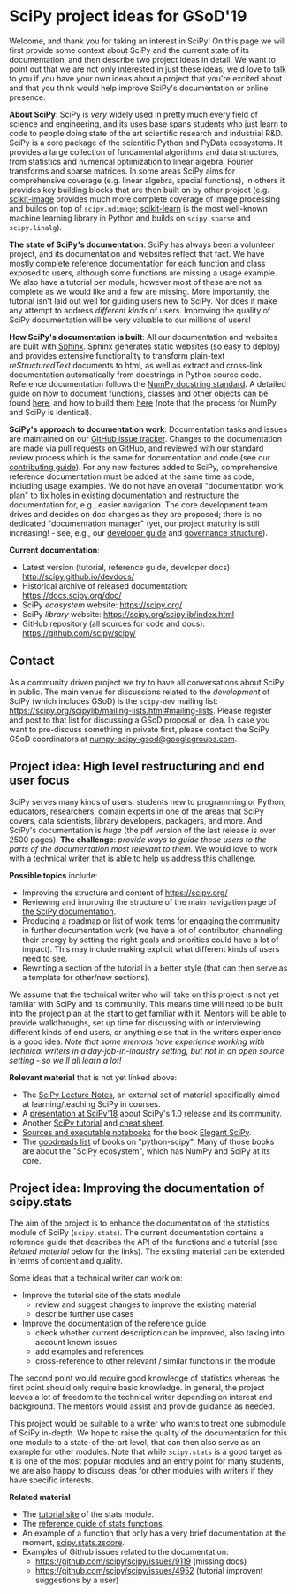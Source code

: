 # SciPy project ideas for GSoD'19

Welcome, and thank you for taking an interest in SciPy! On this page we will first provide some context about SciPy and the current state of its documentation, and then describe two project ideas in detail. We want to point out that we are not only interested in just these ideas; we'd love to talk to you if you have your own ideas about a project that you're excited about and that you think would help improve SciPy's documentation or online presence.

**About SciPy**: SciPy is *very* widely used in pretty much every field of science and engineering, and its uses base spans students who just learn to code to people doing state of the art scientific research and industrial R&D. SciPy is a core package of the scientific Python and PyData ecosystems. It provides a large collection of fundamental algorithms and data structures, from statistics and numerical optimization to linear algebra, Fourier transforms and sparse matrices. In some areas SciPy aims for comprehensive coverage (e.g. linear algebra, special functions), in others it provides key building blocks that are then built on by other project (e.g. [scikit-image](https://scikit-image.org/) provides much more complete coverage of image processing and builds on top of `scipy.ndimage`; [scikit-learn](https://scikit-learn.org) is the most well-known machine learning library in Python and builds on `scipy.sparse` and `scipy.linalg`).

**The state of SciPy's documentation**: SciPy has always been a volunteer project, and its documentation and websites reflect that fact. We have mostly complete reference documentation for each function and class exposed to users, although some functions are missing a usage example. We also have a tutorial per module, however most of these are not as complete as we would like and a few are missing. More importantly, the tutorial isn't laid out well for guiding users new to SciPy. Nor does it make any attempt to address *different kinds* of users. Improving the quality of SciPy documentation will be very valuable to our millions of users!

**How SciPy's documentation is built**: All our documentation and websites are built with [Sphinx](http://www.sphinx-doc.org). Sphinx generates static websites (so easy to deploy) and provides extensive functionality to transform plain-text *reStructuredText* documents to html, as well as extract and cross-link documentation automatically from docstrings in Python source code. Reference documentation follows the [NumPy docstring standard](https://numpydoc.readthedocs.io/en/latest/format.html). A detailed guide on how to document functions, classes and other objects can be found [here](https://www.numpy.org/devdocs/docs/howto_document.html), and how to build them [here](https://www.numpy.org/devdocs/docs/howto_build_docs.html) (note that the process for NumPy and SciPy is identical).

**SciPy's approach to documentation work**: Documentation tasks and issues are maintained on our [GitHub issue tracker](https://github.com/scipy/scipy/issues). Changes to the documentation are made via pull requests on GitHub, and reviewed with our standard review process which is the same for documentation and code (see our [contributing guide](http://scipy.github.io/devdocs/hacking.html)). For any new features added to SciPy, comprehensive reference documentation must be added at the same time as code, including usage examples. We do not have an overall "documentation work plan" to fix holes in existing documentation and restructure the documentation for, e.g., easier navigation. The core development team drives and decides on doc changes as they are proposed; there is no dedicated "documentation manager" (yet, our project maturity is still increasing! - see, e.g., our [developer guide](http://scipy.github.io/devdocs/hacking.html) and [governance structure](http://scipy.github.io/devdocs/dev/governance/governance.html)).


**Current documentation**:

- Latest version (tutorial, reference guide, developer docs): http://scipy.github.io/devdocs/
- Historical archive of released documentation: https://docs.scipy.org/doc/
- SciPy *ecosystem* website: https://scipy.org/
- SciPy *library* website: https://scipy.org/scipylib/index.html
- GitHub repository (all sources for code and docs): https://github.com/scipy/scipy/


## Contact

As a community driven project we try to have all conversations about SciPy in public. The main venue for discussions related to the *development* of SciPy (which includes GSoD) is the `scipy-dev` mailing list: https://scipy.org/scipylib/mailing-lists.html#mailing-lists. Please register and post to that list for discussing a GSoD proposal or idea. In case you want to pre-discuss something in private first, please contact the SciPy GSoD coordinators at numpy-scipy-gsod@googlegroups.com.


## Project idea: High level restructuring and end user focus

SciPy serves many kinds of users: students new to programming or Python, educators, researchers, domain experts in one of the areas that SciPy covers, data scientists, library developers, packagers, and more. And SciPy's documentation is *huge* (the pdf version of the last release is over 2500 pages). **The challenge**: *provide ways to guide those users to the parts of the documentation most relevant to them.* We would love to work with a technical writer that is able to help us address this challenge.

**Possible topics** include:
- Improving the structure and content of https://scipy.org/
- Reviewing and improving the structure of the main navigation page of [the SciPy documentation](http://scipy.github.io/devdocs/).
- Producing a roadmap or list of work items for engaging the community in further documentation work (we have a lot of contributor, channeling their energy by setting the right goals and priorities could have a lot of impact). This may include making explicit what different kinds of users need to see.
- Rewriting a section of the tutorial in a better style (that can then serve as a template for other/new sections).

We assume that the technical writer who will take on this project is not yet familiar with SciPy and its community. This means time will need to be built into the project plan at the start to get familiar with it. Mentors will be able to provide walkthroughs, set up time for discussing with or interviewing different kinds of end users, or anything else that in the writers experience is a good idea. *Note that some mentors have experience working with technical writers in a day-job-in-industry setting, but not in an open source setting - so we'll all learn a lot!*

**Relevant material** that is not yet linked above:

- The [SciPy Lecture Notes](https://scipy-lectures.org/), an external set of material specifically aimed at learning/teaching SciPy in courses.
- A [presentation at SciPy'18](https://www.youtube.com/watch?v=oHmm3mPxg6Y&t=797s) about SciPy's 1.0 release and its community.
- Another [SciPy tutorial](https://www.datacamp.com/community/tutorials/python-scipy-tutorial) and [cheat sheet](https://www.datacamp.com/community/blog/python-scipy-cheat-sheet).
- [Sources and executable notebooks](https://github.com/elegant-scipy/elegant-scipy) for the book [Elegant SciPy](https://www.ebooks.com/en-nl/95838978/elegant-scipy/nunez-iglesias-juan-walt-stefan-van-der-dashnow-ha/).
- The [goodreads list](https://www.goodreads.com/shelf/show/python-scipy) of books on "python-scipy". Many of those books are about the "SciPy ecosystem", which has NumPy and SciPy at its core.


## Project idea: Improving the documentation of scipy.stats

The aim of the project is to enhance the documentation of the statistics module of SciPy (`scipy.stats`). The current documentation contains a reference guide that describes the API of the functions and a tutorial (see *Related material* below for the links). The existing material can be extended in terms of content and quality.

Some ideas that a technical writer can work on:

* Improve the tutorial site of the stats module
    * review and suggest changes to improve the existing material
    * describe further use cases 
* Improve the documentation of the reference guide 
    * check whether current description can be improved, also taking into account known issues
    * add examples and references
    * cross-reference to other relevant / similar functions in the module

The second point would require good knowledge of statistics whereas the first point should only require basic knowledge. In general, the project leaves a lot of freedom to the technical writer depending on interest and background. The mentors would assist and provide guidance as needed.

This project would be suitable to a writer who wants to treat one submodule of SciPy in-depth. We hope to raise the quality of the documentation for this one module to a state-of-the-art level; that can then also serve as an example for other modules. Note that while `scipy.stats` is a good target as it is one of the most popular modules and an entry point for many students, we are also happy to discuss ideas for other modules with writers if they have specific interests.

**Related material**
* The [tutorial site](https://docs.scipy.org/doc/scipy/reference/tutorial/stats.html) of the stats module.
* The [reference guide of stats functions](https://docs.scipy.org/doc/scipy/reference/stats.html).
* An example of a function that only has a very brief documentation at the moment, [scipy.stats.zscore](https://docs.scipy.org/doc/scipy/reference/generated/scipy.stats.zscore.html#scipy.stats.zscore).
* Examples of Github issues related to the documentation:
    * https://github.com/scipy/scipy/issues/9119 (missing docs)
    * https://github.com/scipy/scipy/issues/4952 (tutorial improvent suggestions by a user)
